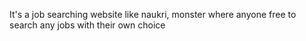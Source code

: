 It's a job searching website like naukri, monster where anyone free to search any jobs with their own choice
